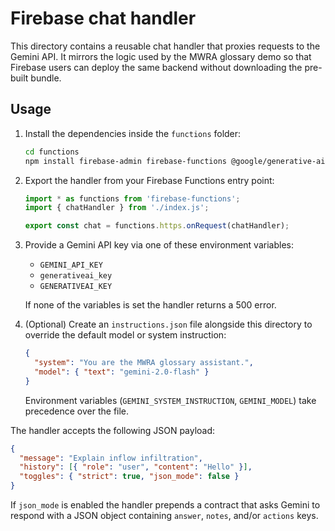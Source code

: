 # Firebase chat handler

This directory contains a reusable chat handler that proxies requests to the
Gemini API. It mirrors the logic used by the MWRA glossary demo so that Firebase
users can deploy the same backend without downloading the pre-built bundle.

## Usage

1. Install the dependencies inside the `functions` folder:

   ```bash
   cd functions
   npm install firebase-admin firebase-functions @google/generative-ai
   ```

2. Export the handler from your Firebase Functions entry point:

   ```js
   import * as functions from 'firebase-functions';
   import { chatHandler } from './index.js';

   export const chat = functions.https.onRequest(chatHandler);
   ```

3. Provide a Gemini API key via one of these environment variables:

   - `GEMINI_API_KEY`
   - `generativeai_key`
   - `GENERATIVEAI_KEY`

   If none of the variables is set the handler returns a 500 error.

4. (Optional) Create an `instructions.json` file alongside this directory to
   override the default model or system instruction:

   ```json
   {
     "system": "You are the MWRA glossary assistant.",
     "model": { "text": "gemini-2.0-flash" }
   }
   ```

   Environment variables (`GEMINI_SYSTEM_INSTRUCTION`, `GEMINI_MODEL`) take
   precedence over the file.

The handler accepts the following JSON payload:

```json
{
  "message": "Explain inflow infiltration",
  "history": [{ "role": "user", "content": "Hello" }],
  "toggles": { "strict": true, "json_mode": false }
}
```

If `json_mode` is enabled the handler prepends a contract that asks Gemini to
respond with a JSON object containing `answer`, `notes`, and/or `actions` keys.
